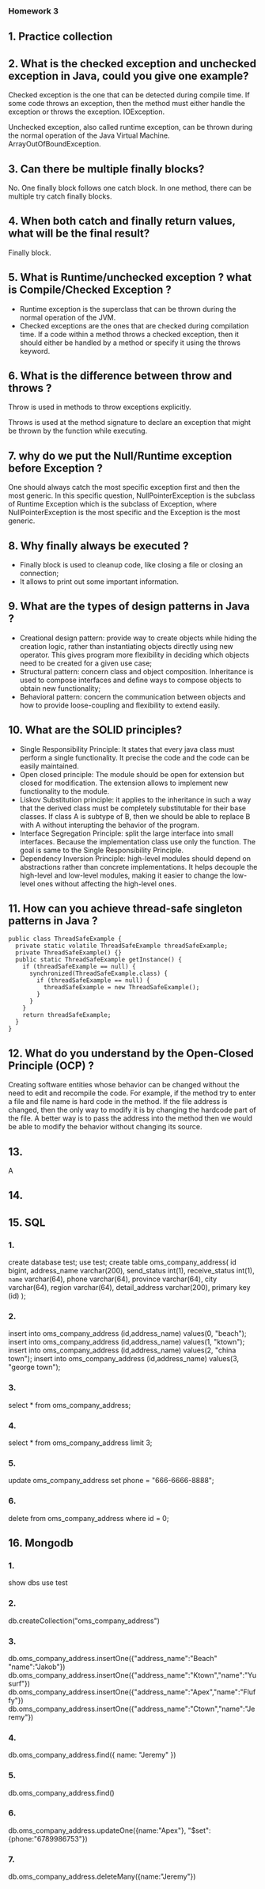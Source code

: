### Homework 3
## 1. Practice collection
## 2. What is the checked exception and unchecked exception in Java, could you give one example?
Checked exception is the one that can be detected during compile time. If some code throws an exception, then the method must either handle the exception or throws the exception. IOException.

Unchecked exception, also called runtime exception, can be thrown during the normal operation of the Java Virtual Machine. ArrayOutOfBoundException.

## 3. Can there be multiple finally blocks?
No. One finally block follows one catch block. In one method, there can be multiple try catch finally blocks.

## 4. When both catch and finally return values, what will be the final result?
Finally block.

## 5. What is Runtime/unchecked exception ? what is Compile/Checked Exception ?
* Runtime exception is the superclass that can be thrown during the normal operation of the JVM.
* Checked exceptions are the ones that are checked during compilation time. If a code within a method throws a checked exception, then it should either be handled by a method or specify it using the throws keyword.

## 6. What is the difference between throw and throws ?
Throw is used in methods to throw exceptions explicitly.

Throws is used at the method signature to declare an exception that might be thrown by the function while executing.

## 7. why do we put the Null/Runtime exception before Exception ?
One should always catch the most specific exception first and then the most generic. In this specific question, NullPointerException is the subclass of Runtime Exception which is the subclass of Exception, where NullPointerException is the most specific and the Exception is the most generic.

## 8. Why finally always be executed ?
* Finally block is used to cleanup code, like closing a file or closing an connection;
* It allows to print out some important information.

## 9. What are the types of design patterns in Java ?
* Creational design pattern: provide way to create objects while hiding the creation logic, rather than instantiating objects directly using new operator. This gives program more flexibility in deciding which objects need to be created for a given use case;
* Structural pattern: concern class and object composition. Inheritance is used to compose interfaces and define ways to compose objects to obtain new functionality;
* Behavioral pattern: concern the communication between objects and how to provide loose-coupling and flexibility to extend easily.

## 10. What are the SOLID principles? 
* Single Responsibility Principle: It states that every java class must perform a single functionality. It precise the code and the code can be easily maintained.
* Open closed principle: The module should be open for extension but closed for modification. The extension allows to implement new functionality to the module.
* Liskov Substitution principle: it applies to the inheritance in such a way that the derived class must be completely substitutable for their base classes. If class A is subtype of B, then we should be able to replace B with A without interupting the behavior of the program.
* Interface Segregation Principle: split the large interface into small interfaces. Because the implementation class use only the function. The goal is same to the Single Responsibility Principle.
* Dependency Inversion Principle: high-level modules should depend on abstractions rather than concrete implementations. It helps decouple the high-level and low-level modules, making it easier to change the low-level ones without affecting the high-level ones.

## 11. How can you achieve thread-safe singleton patterns in Java ?
```
public class ThreadSafeExample {
  private static volatile ThreadSafeExample threadSafeExample;
  private ThreadSafeExample() {}
  public static ThreadSafeExample getInstance() {
    if (threadSafeExample == null) {
      synchronized(ThreadSafeExample.class) {
        if (threadSafeExample == null) {
          threadSafeExample = new ThreadSafeExample();
        }
      }
    }
    return threadSafeExample;
  }
}
```

## 12. What do you understand by the Open-Closed Principle (OCP) ?
Creating software entities whose behavior can be changed without the need to edit and recompile the code. For example, if the method try to enter a file and file name is hard code in the method. If the file address is changed, then the only way to modify it is by changing the hardcode part of the file. A better way is to pass the address into the method then we would be able to modify the behavior without changing its source. 

## 13. 
A

## 14. 
## 15. SQL
### 1.
create database test;
use test;
create table oms_company_address(
 id bigint,
 address_name varchar(200), 
 send_status int(1), 
 receive_status int(1),
 `name` varchar(64),
 phone varchar(64),
 province varchar(64),
 city varchar(64),
 region varchar(64),
 detail_address varchar(200),
 primary key (id)
);

### 2.
insert into oms_company_address (id,address_name) values(0, "beach");
insert into oms_company_address (id,address_name) values(1, "ktown");
insert into oms_company_address (id,address_name) values(2, "china town");
insert into oms_company_address (id,address_name) values(3, "george town");

### 3.
select * from oms_company_address;

### 4. 
select * from oms_company_address limit 3;

### 5. 
update oms_company_address set phone = "666-6666-8888";

### 6. 
delete from oms_company_address where id = 0;

## 16. Mongodb
### 1.
show dbs
use test

### 2.
db.createCollection("oms_company_address")

### 3.
db.oms_company_address.insertOne({"address_name":"Beach" "name":"Jakob"})
db.oms_company_address.insertOne({"address_name":"Ktown","name":"Yusurf"})
db.oms_company_address.insertOne({"address_name":"Apex","name":"Fluffy"})
db.oms_company_address.insertOne({"address_name":"Ctown","name":"Jeremy"})

### 4.
db.oms_company_address.find({ name: "Jeremy" })

### 5.
db.oms_company_address.find()
### 6.
db.oms_company_address.updateOne({name:"Apex"}, "$set":{phone:"6789986753"})

### 7. 
db.oms_company_address.deleteMany({name:"Jeremy"})
